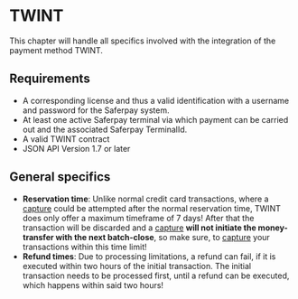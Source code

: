 # TWINT

This chapter will handle all specifics involved with the integration of the payment method TWINT.

## <a name="twint-requirement"></a> Requirements

* A corresponding license and thus a valid identification with a username and password for the Saferpay system.
* At least one active Saferpay terminal via which payment can be carried out and the associated Saferpay TerminalId.
*	A valid TWINT contract
*	JSON API Version 1.7 or later 

## <a name="twint-general"></a> General specifics

+ **Reservation time**: Unlike normal credit card transactions, where a [capture](https://saferpay.github.io/jsonapi/#Payment_v1_Transaction_Capture) could be attempted after the normal reservation time, TWINT does only offer a maximum timeframe of 7 days! After that the transaction will be discarded and a [capture](https://saferpay.github.io/jsonapi/#Payment_v1_Transaction_Capture) **will not initiate the money-transfer with the next batch-close**, so make sure, to [capture](https://saferpay.github.io/jsonapi/#Payment_v1_Transaction_Capture) your transactions within this time limit!
+ **Refund times**: Due to processing limitations, a refund can fail, if it is executed within two hours of the initial transaction. The initial transaction needs to be processed first, until a refund can be executed, which happens within said two hours!
